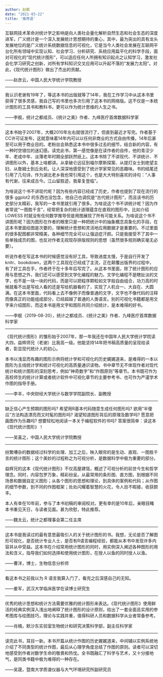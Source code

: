```yaml
---
author: 赵鹏
date: "2021-03-22"
title: '推荐语'
---
```


互联网技术革命对统计学之影响是向人类社会量化解析自然生态和社会生态的深度进军，广义统计是一个深入发展统计思想期待的重心，其中，最为突出的具有龙头发展地位的是广义统计系统数据信息的可视化，它是当今人类社会发展在互联网平台化所有领域中实现认知、社会学习、分析研究、系统应用扁平化的科学手段，面对可视化的“现代统计图形”，可以适应任何人所拥有知识起点之认知学习，激发社会化学习研究之创新，对所有学科知识交叉应用可以升起不落的“发展力太阳”。对此，《现代统计图形》做出了杰出的贡献。

——赵彦云，中国人民大学统计学院教授

----

我认识老谢有19年了，等这本书的出版就等了14年，我在工作学习中从这本书里获得了很多灵感，我自己写的书里也多次引用了这本书的网络版。这不仅是一本统计图形的工具书和教科书，更可以作为统计思维的人生之书。

——李舰，统计之都成员、《统计之美》作者、九峰医疗首席数据科学家

---

这本书始于2007年，大概2010年左右就很流行了，但直到最近才写完。作者基于CC许可证发布，这就意味着14年内可以以任何非商业的方式自由传播，14年后甚至可以用于商业目的。老粉丝会熟悉这本书中很多过去的细节，结合新的内容，有一种时空错位的迷幻感。读完此书，第一感觉像是在读作者的自传，他的青涩少年、老成中年、淡薄老年时期全部跃然纸上。这本书除了不讲现代、不讲统计、不讲图形以外，基本上啥都讲。从拿破仑远征到福尔摩斯探案、从提灯女士到绝望主妇、从詹姆士到丘处机，让人深深地感受到了统计学家常见的恶趣味。书的结尾还引用了几句诗，作为湖北老乡我也常引用这个，也是大大特别喜欢的诗句：“人事有代谢，往来成古今。江山留胜迹，我辈复登临”。

为啥说这个书不讲现代呢？因为有些内容已经成了历史，作者也提到了现在流行的很多 ggplot2 的东西也没包含，他自己也调侃是“古代统计图形”，而且该书的历史部分太精彩，我写的一本书里就引用了很多。为啥说这个书不讲统计呢？因为作者常说“一图胜千言”，经常把复杂的统计道理蕴含在直观的图形中，比如介绍 LOWESS 时就没有任何数学推导但是用图展现了所有可能关系。为啥说这个书不讲图形呢？因为图形在作者的眼里只是一种把统计中的抽象概念具象化的手段，在这本书里面绘图是次要的，理解统计思想和灵活地应用数据才是重要的。不过里面的很多配图都非常精美，各种细节完全可以让强迫症汗颜。只是我接受不了其中一些单独成页的图，也反对作者无视现存排版规则的思想（虽然很多规则确实毫无必要）。

听说作者在写这本书的时候感觉没有好工具，导致进度太慢，于是自行开发了 knitr、bookdown，这两个工具现在已经成了主流，正在颠覆出版界的过程中，有了好工具在手，作者终于在十多年后写完了。从这本书里面，除了统计图形的应用与思想之外，我们还可以感受到文学化编程的魅力。文学化编程不是瞎扯淡的文字，也不是一块一块的代码，而是可以把程序颗粒如文字般自由组合，功力高的时候就看不出是写给人看的还是写给机器看的了，实现了人机合一、大自在、大圆满。在这本书里面，代码看上去不像例子而像普通的文字，文字也不像代码的注释而像真正的功能组成部分，已经超越了普通的人类语言。别的可视化书籍都是用文字来介绍图形，而这本书是用文字和图形共同介绍统计，是本难得的好书。

——李舰（2019-08-20），统计之都成员、《统计之美》作者、九峰医疗首席数据科学家

----

《现代统计图形》的雏形始于2007年，那一年我还在中国年人民大学统计学院读大四，益辉师兄（老谢）比我高一级。他能坚持14年把书稿高质量的呈现给读者，彰显现代统计人的初心。

本书以浅显而有趣的图形示例将统计学和可视化的历史娓娓道来，是难得的一本以图形为主线统计学和统计可视化的高质量通识读物。书中章节无不体现作者对现代统计和统计图形的深刻思考，例如“神奇数字”和“作图原则”等章节。本书既可作为高校师生的统计计算或者统计软件中可视化章节的主要参考书、也可作为严谨学术作图的指导手册。

——李丰，中央财经大学统计与数学学院副院长、副教授

----

缺乏信心产生预期的图形吗? 希望用R基本代码随意生成任何图形吗? 欲用“半傻瓜”方法构造漂亮而又时髦的图形吗? 渴望知道图形背后的原理及数学吗? 愿意把画图作为乐趣吗? 想要轻松地阅读一本关于编程软件的书吗? 答案很简单：读这本《现代统计图形》！

——吴喜之，中国人民大学统计学院教授

---

纷繁嘈杂的数据经过科学的处理、加工之后，映入眼帘的是生动、直观、一图胜千言的统计图形；这个美妙的过程称之为可视分析，是数据科学中极为重要的部分。

益辉兄的这本《现代统计图形》不仅高屋建瓴，概述了可视分析的前世今生和哲学理念。同时，内容包罗万象，精彩纷呈。从最常用的条形图、直方图，到根据不同场景和数据自定义图形；从各个图形的思想和理论，到具体的案例和代码；从作图的细节参数，到不同的作图框架；处处闪耀着智慧的火花，令人目不暇接，收获颇丰。

本人有幸在10年前，参与了本书初稿的审阅校对。更有幸的是10年后，亲眼目睹本书重见天日，与读者见面。甚为欣慰，特此推荐。

——魏太云，统计之都理事会第二任主席

---

这本书是我读过的最有意思最吸引人的关于统计图形的书。我想，无论是否了解图形可视化，是否统计专业人士，是否有R语言编程经验，都能从本书中发现许多内容并从中受益。这本书在介绍常用统计图形的同时，用实例深入阐述各种图形的用法和含义，指导我们如何选择和使用统计图形，在授人以鱼的同时授人以渔。

——曹洋，博士，生物信息分析师

---

看这本书之前我以为 R 语言我算入门了，看完之后深感自己的无知。

——姜军，武汉大学临床医学在读博士研究生

----

优秀的统计思想和统计方法需要优雅的统计图形来表达。《现代统计图形》使用鲜活的经典实例深入浅出地阐释了统计图形的设计原则，给出了一套全面且实用的参考图库与绘图技巧，理论与实践并重，值得科研人员和数据科学从业者常备参考。

——肖楠，默沙东实验室生物统计和研究决策科学部，副主任科学家

---

读完此书，耳目一新。本书开篇从统计作图的历史娓娓道来，中间辅以实例系统地介绍了不同类型的统计作图，最后从心理学角度总结了作图的原则。读者可以深切地感受到作者对数学生命的敬畏和热忱。全书既融汇了科学与艺术，又十分接地气，是同类书籍中极为难得的一种存在。

——吴晟，暨南大学质谱仪器与大气环境研究所副研究员
